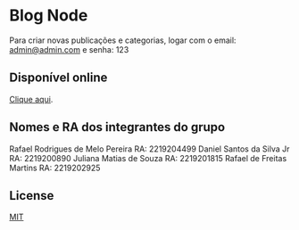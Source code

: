 
# Blog Node

Para criar novas publicações e categorias, logar com o email: admin@admin.com e senha: 123

## Disponível online
[Clique aqui](https://blognode7.herokuapp.com/).

## Nomes e RA dos integrantes do grupo

Rafael Rodrigues de Melo Pereira RA: 2219204499
Daniel Santos da Silva Jr RA: 2219200890
Juliana Matias de Souza RA: 2219201815
Rafael de Freitas Martins RA: 2219202925

## License
[MIT](https://choosealicense.com/licenses/mit/)
